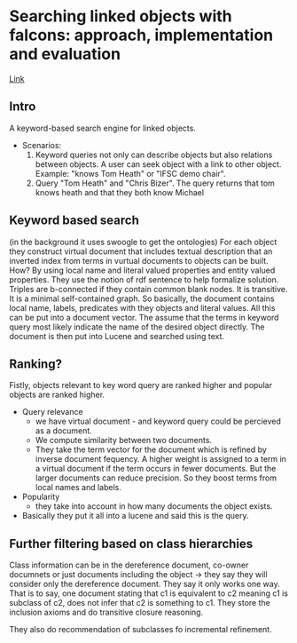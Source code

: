 # Searching linked objects with falcons: approach, implementation and evaluation

[Link](https://www.researchgate.net/publication/220123904_Searching_Linked_Objects_with_Falcons_Approach_Implementation_and_Evaluation)

## Intro

A keyword-based search engine for linked objects.

- Scenarios:
  1. Keyword queries not only can describe objects but also relations between objects. A user can seek object with a link to other object. Example: "knows Tom Heath" or "IFSC demo chair". 
  2. Query "Tom Heath" and "Chris Bizer". The query returns that tom knows heath and that they both know Michael


## Keyword based search

(in the background it uses swoogle to get the ontologies)
For each object they construct virtual document that includes textual description that an inverted index from terms in vurtual documents to objects can be built.
How? By using local name and literal valued properties and entity valued properties.
They use the notion of rdf sentence to help formalize solution. Triples are b-connected if they contain common blank nodes. It is transitive. It is a minimal self-contained graph. So basically, the document contains local name, labels, predicates with they objects and literal values. All this can be put into a document vector. The assume that the terms in keyword query most likely indicate the name of the desired object directly. The document is then put into Lucene and searched using text.

## Ranking?

Fistly, objects relevant to key word query are ranked higher and popular objects are ranked higher.
- Query relevance
  - we have virtual document - and keyword query could be percieved as a document.
  - We compute similarity between two documents.
  - They take the term vector for the document which is refined by inverse document fequency. A higher weight is assigned to a term in a virtual document if the term occurs in fewer documents. But the larger documents can reduce precision. So they boost terms  from local names and labels.
- Popularity
  - they take into account in how many documents the object exists.
- Basically they put it all into a lucene and said this is the query.

## Further filtering based on class hierarchies

Class information can be in the dereference document, co-owner documnets or just documents including the object -> they say they will consider only the dereference document. They say it only works one way. That is to say, one document stating that c1 is equivalent to c2 meaning c1 is subclass of c2, does not infer that c2 is something to c1. They store the inclusion axioms and do transitive closure reasoning.

They also do recommendation of subclasses fo incremental refinement.